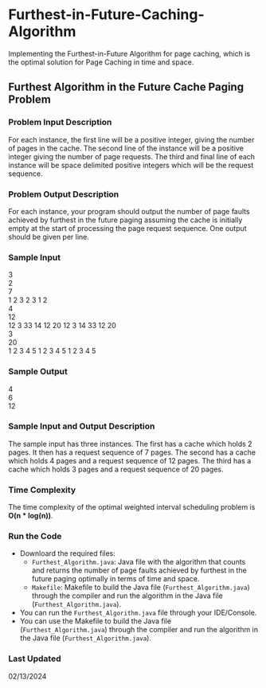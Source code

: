 # Furthest-in-Future-Caching-Algorithm

Implementing the Furthest-in-Future Algorithm for page caching, which is the optimal solution for Page Caching in time and space.

## Furthest Algorithm in the Future Cache Paging Problem

### Problem Input Description
For each instance, the first line will be a positive integer, giving the number of pages in the cache. The second line of the instance will be a positive integer giving the number of page requests. The third and final line of each instance will be space delimited positive integers which will be the request sequence.

### Problem Output Description
For each instance, your program should output the number of page faults achieved by furthest in the future paging assuming the cache is initially empty at the start of processing the page request sequence. One output should be given per line.

### Sample Input
3<br>
2<br>
7<br>
1 2 3 2 3 1 2<br>
4<br>
12<br>
12 3 33 14 12 20 12 3 14 33 12 20<br>
3<br>
20<br>
1 2 3 4 5 1 2 3 4 5 1 2 3 4 5 <br>

### Sample Output
4<br>
6<br>
12<br>

### Sample Input and Output Description
The sample input has three instances. The first has a cache which holds 2 pages. It then has a request sequence of 7 pages. The second has a cache which holds 4 pages and a request sequence of 12 pages. The third has a cache which holds 3 pages and a request sequence of 20 pages.

### Time Complexity
The time complexity of the optimal weighted interval scheduling problem is **O(n * log(n))**.

### Run the Code
- Downloard the required files:
  - `Furthest_Algorithm.java`: Java file with the algorithm that counts and returns the number of page faults achieved by furthest in the future paging optimally in terms of time and space.
  - `Makefile`: Makefile to build the Java file (`Furthest_Algorithm.java`) through the compiler and run the algorithm in the Java file (`Furthest_Algorithm.java`).
- You can run the `Furthest_Algorithm.java` file through your IDE/Console.
- You can use the Makefile to build the Java file (`Furthest_Algorithm.java`) through the compiler and run the algorithm in the Java file (`Furthest_Algorithm.java`).

### Last Updated
02/13/2024
